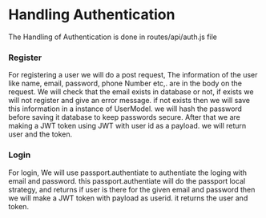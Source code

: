 # Handling Authentication

The Handling of Authentication is done in routes/api/auth.js file

### Register

For registering a user we will do a post request, The information of the user like name, email, password, phone Number etc,. are in the body on the request. We will check that the email exists in database or not, if exists we will not register and give an error message. if not exists then we will save this information in a instance of UserModel. we will hash the password before saving it database to keep passwords secure. After that we are making a JWT token using JWT with user id as a payload. we will return user and the token.

### Login

For login, We will use passport.authentiate to authentiate the loging with email and password. this passport.authentiate will do the passport local strategy, and returns if user is there for the given email and password then we will make a JWT token with payload as userid. it returns the user and token.